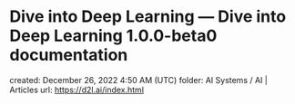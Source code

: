 # Dive into Deep Learning — Dive into Deep Learning 1.0.0-beta0 documentation

created: December 26, 2022 4:50 AM (UTC)
folder: AI Systems / AI | Articles
url: https://d2l.ai/index.html